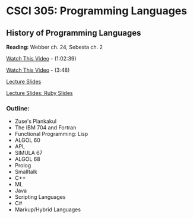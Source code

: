 # CSCI 305: Programming Languages

## History of Programming Languages

**Reading:** Webber ch. 24, Sebesta ch. 2

[Watch This Video](https://youtu.be/fcTpXS-nons) - (1:02:39)

[Watch This Video](https://youtu.be/WOZwDhFbwjk) - (3:48)

[Lecture Slides](slides/Lecture03.pdf)

[Lecture Slides: Ruby Slides](slides/Lecture03_ruby-history.pdf)

### Outline:

* Zuse's Plankakul
* The IBM 704 and Fortran
* Functional Programming: Lisp
* ALGOL 60
* APL
* SIMULA 67
* ALGOL 68
* Prolog
* Smalltalk
* C++
* ML
* Java
* Scripting Languages
* C#
* Markup/Hybrid Languages
